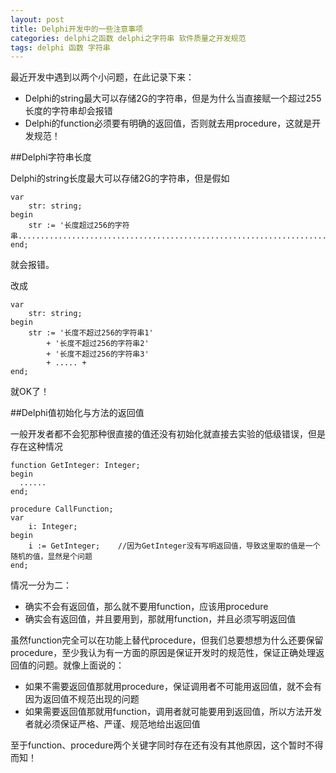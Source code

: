 ```yaml
---
layout: post
title: Delphi开发中的一些注意事项
categories: delphi之函数 delphi之字符串 软件质量之开发规范
tags: delphi 函数 字符串
---
```


最近开发中遇到以两个小问题，在此记录下来：

* Delphi的string最大可以存储2G的字符串，但是为什么当直接赋一个超过255长度的字符串却会报错
* Delphi的function必须要有明确的返回值，否则就去用procedure，这就是开发规范！

##Delphi字符串长度

Delphi的string长度最大可以存储2G的字符串，但是假如

```
var
	str: string;
begin
	str := '长度超过256的字符串..................................................................................'
end;
```

就会报错。

改成

```
var
	str: string;
begin
	str := '长度不超过256的字符串1'
		+ '长度不超过256的字符串2'
		+ '长度不超过256的字符串3'
		+ ..... +
end;
```

就OK了！

##Delphi值初始化与方法的返回值

一般开发者都不会犯那种很直接的值还没有初始化就直接去实验的低级错误，但是存在这种情况

```
function GetInteger: Integer;
begin
  ......
end;

procedure CallFunction;
var
	i: Integer;
begin
	i := GetInteger;	//因为GetInteger没有写明返回值，导致这里取的值是一个随机的值，显然是个问题
end;
```

情况一分为二：

* 确实不会有返回值，那么就不要用function，应该用procedure
* 确实会有返回值，并且要用到，那就用function，并且必须写明返回值

虽然function完全可以在功能上替代procedure，但我们总要想想为什么还要保留procedure，至少我认为有一方面的原因是保证开发时的规范性，保证正确处理返回值的问题。就像上面说的：

* 如果不需要返回值那就用procedure，保证调用者不可能用返回值，就不会有因为返回值不规范出现的问题
* 如果需要返回值那就用function，调用者就可能要用到返回值，所以方法开发者就必须保证严格、严谨、规范地给出返回值

至于function、procedure两个关键字同时存在还有没有其他原因，这个暂时不得而知！
